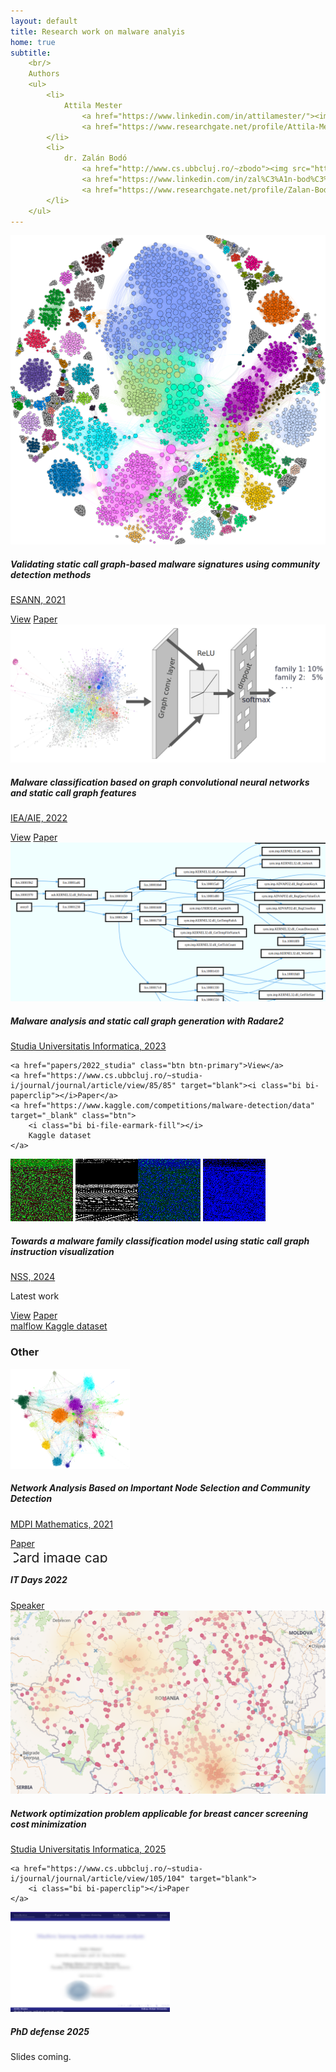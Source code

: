 ```yaml
---
layout: default
title: Research work on malware analyis
home: true
subtitle:
    <br/>
    Authors
    <ul>
        <li>
            Attila Mester 
                <a href="https://www.linkedin.com/in/attilamester/"><img src="https://static.licdn.com/sc/h/akt4ae504epesldzj74dzred8" /></a>
                <a href="https://www.researchgate.net/profile/Attila-Mester-2"><img src="https://c5.rgstatic.net/m/41542880220916/images/favicon/favicon-32x32.png" /></a>
        </li>
        <li>
            dr. Zalán Bodó 
                <a href="http://www.cs.ubbcluj.ro/~zbodo"><img src="https://www.ubbcluj.ro/template/favicon-32x32.png" /></a>                
                <a href="https://www.linkedin.com/in/zal%C3%A1n-bod%C3%B3-66b915b9/"><img src="https://static.licdn.com/sc/h/akt4ae504epesldzj74dzred8" /></a>
                <a href="https://www.researchgate.net/profile/Zalan-Bodo"><img src="https://c5.rgstatic.net/m/41542880220916/images/favicon/favicon-32x32.png" /></a>
        </li>
    </ul>
---
```


<script src="https://code.jquery.com/jquery-3.2.1.min.js"></script>
<script type="text/javascript" src="https://cdn.jsdelivr.net/gh/pcooksey/bibtex-js@1.0.0/src/bibtex_js.min.js"></script>
<!--
<script src="https://cdn.jsdelivr.net/npm/js-image-zoom/js-image-zoom.min.js"></script>
-->

<link rel="stylesheet" href="https://maxcdn.bootstrapcdn.com/bootstrap/4.0.0/css/bootstrap.min.css" integrity="sha384-Gn5384xqQ1aoWXA+058RXPxPg6fy4IWvTNh0E263XmFcJlSAwiGgFAW/dAiS6JXm" crossorigin="anonymous">
<link rel="stylesheet" href="https://cdn.jsdelivr.net/npm/bootstrap-icons@1.5.0/font/bootstrap-icons.css">
<script src="https://maxcdn.bootstrapcdn.com/bootstrap/4.0.0/js/bootstrap.min.js" integrity="sha384-JZR6Spejh4U02d8jOt6vLEHfe/JQGiRRSQQxSfFWpi1MquVdAyjUar5+76PVCmYl" crossorigin="anonymous"></script>

<script src="https://cdnjs.cloudflare.com/ajax/libs/ekko-lightbox/5.3.0/ekko-lightbox.min.js" integrity="sha512-Y2IiVZeaBwXG1wSV7f13plqlmFOx8MdjuHyYFVoYzhyRr3nH/NMDjTBSswijzADdNzMyWNetbLMfOpIPl6Cv9g==" crossorigin="anonymous"></script>
<link rel="stylesheet" href="https://cdnjs.cloudflare.com/ajax/libs/ekko-lightbox/5.3.0/ekko-lightbox.css" integrity="sha512-Velp0ebMKjcd9RiCoaHhLXkR1sFoCCWXNp6w4zj1hfMifYB5441C+sKeBl/T/Ka6NjBiRfBBQRaQq65ekYz3UQ==" crossorigin="anonymous" />

<link rel="stylesheet" href="./style.css" />
<style>
#project_title {
font-size: 2em;
}
#project_subtitle {
font-size: 1.5em;
}

#main_content_wrap > section {
    max-width: 1090px;
}

.card-container {
    display: flex;
    align-items: flex-start;
    flex-wrap: wrap;
}
@media (max-width: 600px) {
    .card-container {
        flex-direction: column;
    }
    .card {
        width: 100% !important;
        margin: 8px 0px !important;
    }
}

.card {
    position: relative;
    width: 250px;
    margin: 8px;
}

.card img {
    box-shadow: none;
    margin: 0;
}

.card .card-title {
    font-weight: bold;
}

.card-highlight {
    position: absolute;
    top: -5px;
    right: -5px;
}

.card-highlight > span {
    background: #9c9cf3;
    color: white;
    padding: 5px 10px;
    border-radius: 5px;
}

</style>

<div class="card-container">

<div class="column">
<div class="card">
  <img class="card-img-top" src="./papers/2021_esann/img/teaserfigure.png" alt="Card image cap">
  <div class="card-body">
    <h5 class="card-title">Validating static call graph-based malware signatures using community detection methods</h5>
    <p class="card-text"><a href="https://www.esann.org/esann21programme" target="blank">ESANN, 2021</a></p>
    <a href="papers/2021_esann" class="btn btn-primary">View</a>
    <a href="https://www.esann.org/sites/default/files/proceedings/2021/ES2021-27.pdf" target="blank"><i class="bi bi-paperclip"></i>Paper</a>
  </div>
</div>
</div>

<div class="column">
<div class="card">
  <img class="card-img-top" src="./papers/2022_ieaaie/img/gcn_flow.png" alt="Card image cap">
  <div class="card-body">
    <h5 class="card-title">Malware classification based on graph convolutional neural networks and static call graph features</h5>
    <p class="card-text"><a href="https://ieaaie2022.wordpress.com/" target="blank">IEA/AIE, 2022</a></p>
    <a href="papers/2022_ieaaie" class="btn btn-primary">View</a>
    <a href="https://link.springer.com/chapter/10.1007/978-3-031-08530-7_45" target="blank"><i class="bi bi-paperclip"></i>Paper</a>
  </div>
</div>
</div>

<div class="column">
<div class="card">
  <img class="card-img-top" src="./papers/2022_studia/img/r2.png" alt="Card image cap">
  <div class="card-body">
    <h5 class="card-title">Malware analysis and static call graph generation with Radare2</h5>
    <p class="card-text">
        <a href="https://www.cs.ubbcluj.ro/~studia-i/journal/journal/article/view/85" target="blank">
        Studia Universitatis Informatica, 2023
        </a>
    </p>
    
    <a href="papers/2022_studia" class="btn btn-primary">View</a>
    <a href="https://www.cs.ubbcluj.ro/~studia-i/journal/journal/article/view/85/85" target="blank"><i class="bi bi-paperclip"></i>Paper</a>
    <a href="https://www.kaggle.com/competitions/malware-detection/data" target="_blank" class="btn">
        <i class="bi bi-file-earmark-fill"></i>
        Kaggle dataset
    </a>
  </div>
</div>
</div>

<div class="column">
<div class="card">
<div style="display: flex">
<div>
  <img class="card-img-top" src="./papers/2024_nss/img/ainslot.png" alt="Card image cap">
  <img class="card-img-top" src="./papers/2024_nss/img/ainslot_gray.png" alt="Card image cap">
</div>
<div>
  <img class="card-img-top" src="./papers/2024_nss/img/ainslot_pe1.png" alt="Card image cap">
  <img class="card-img-top" src="./papers/2024_nss/img/ainslot_pe2.png" alt="Card image cap">
</div>
</div>

  <div class="card-body">
    <h5 class="card-title">Towards a malware family classification model
using static call graph instruction visualization</h5>
    <p class="card-text">
        <a href="https://nsclab.org/nss-socialsec2024/papers.html" target="blank">
        NSS, 2024
        </a>
    </p>
    <p class="card-highlight">
        <span>Latest work</span>
    </p>
    <a href="papers/2024_nss" class="btn btn-primary">View</a>
    <a href="https://link.springer.com/chapter/10.1007/978-981-96-3531-3_9" target="blank"><i class="bi bi-paperclip"></i>Paper</a>
    <div>
    <a href="https://github.com/attilamester/malflow" target="_blank" class="btn"><i class="bi bi-github"></i>
        malflow
    </a>
    <a href="https://www.kaggle.com/datasets/amester/malflow" target="_blank" class="btn">
        <i class="bi bi-file-earmark-fill"></i>
        Kaggle dataset
    </a>
    </div>
  </div>
</div>
</div>

</div>


<h3>Other</h3>

<div class="card-container">

<div class="column">
<div class="card">
  <img class="card-img-top" src="./papers/2021_mdpi/img/fb-pol-louvain.png" alt="Card image cap" height="160">
  <div class="card-body">
    <h5 class="card-title">Network Analysis Based on Important Node Selection and Community Detection</h5>
    <p class="card-text">
         <a href="https://www.mdpi.com/2227-7390/9/18/2294" target="blank">
        MDPI Mathematics, 2021
        </a>
    </p>
    <a href="https://www.mdpi.com/2227-7390/9/18/2294" target="blank"><i class="bi bi-paperclip"></i>Paper</a>
  </div>
</div>
</div>

<div class="column">
<div class="card">
  <div style="overflow: hidden; margin: 5px;">
  <img class="card-img-top" src="https://www.2022.itdays.ro/images/imgs7_2022.png" alt="Card image cap" height="160"
    style="object-fit: cover; object-position: 4% -22px; scale: 1.5;">   
  </div>

  <div class="card-body">
    <h5 class="card-title">IT Days 2022</h5>
    <a href="https://www.2022.itdays.ro/presentation/Research-and-Academic-Initiatives-in-Cyber-Security-at-Babe%C8%99-Bolyai-University" target="blank"><i class="bi bi-paperclip"></i>Speaker</a>
  </div>
</div>
</div>

<div class="column">
<div class="card">
  <img class="card-img-top" src="./papers/2025_studia/img/cover.png" alt="Card image cap">
  <div class="card-body">
    <h5 class="card-title">Network optimization problem applicable for breast cancer screening cost minimization</h5>
    <p class="card-text">
        <a href="https://www.cs.ubbcluj.ro/~studia-i/journal/journal/article/view/105" target="blank">
        Studia Universitatis Informatica, 2025
        </a>
    </p>

    <a href="https://www.cs.ubbcluj.ro/~studia-i/journal/journal/article/view/105/104" target="blank">
        <i class="bi bi-paperclip"></i>Paper
    </a>
  </div>
</div>
</div>

<div class="column">
<div class="card">
  <img class="card-img-top" src="./assets/images/phd_cover.png" alt="Card image cap" height="160">
  <div class="card-body">
    <h5 class="card-title">PhD defense 2025</h5>
    <p class="card-text">
        Slides coming.
    </p>
  </div>
</div>
</div>


</div>
